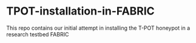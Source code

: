 # TPOT-installation-in-FABRIC
This repo contains our initial attempt in installing the T-POT honeypot in a research testbed FABRIC
